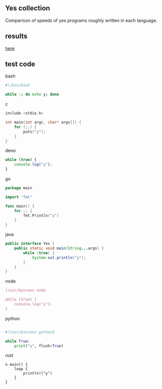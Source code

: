 Yes collection
--------------

Comparison of speeds of yes programs roughly written in each language.

## results

[here](https://yskszk63.github.io/yes-collection/results.txt)

## test code

bash
```bash
#!/bin/bash

while :; do echo y; done
```

c
```c
include <stdio.h>

int main(int argc, char* argv[]) {
    for (;;) {
        puts("y");
    }
}
```

deno
```javascript
while (true) {
    console.log("y");
}
```

go
```go
package main

import "fmt"

func main() {
	for ;; {
		fmt.Println("y")
	}
}
```

java
```java
public interface Yes {
    public static void main(String...args) {
        while (true) {
            System.out.println("y");
        }
    }
}
```

node
```javascript
!/usr/bin/env node

while (true) {
    console.log("y");
}
```

python
```python

#!/usr/bin/env python3

while True:
    print("y", flush=True)
```

rust
```
n main() {
    loop {
        println!("y")
    }
}
```
